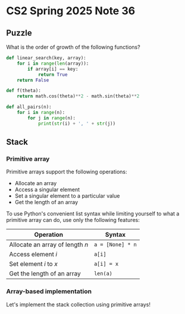 # CS2 Spring 2025 Note 36

## Puzzle

What is the order of growth of the following functions?

```python
def linear_search(key, array):
    for i in range(len(array)):
        if array[i] == key:
            return True
    return False
```

```python
def f(theta):
    return math.cos(theta)**2 - math.sin(theta)**2
```

```python
def all_pairs(n):
    for i in range(n):
        for j in range(n):
            print(str(i) + ', ' + str(j))
```

## Stack

### Primitive array

Primitive arrays support the following operations:

* Allocate an array
* Access a singular element
* Set a singular element to a particular value
* Get the length of an array

To use Python's convenient list syntax while limiting yourself to what a
primitive array can do, use only the following features:

Operation|Syntax
-|-
Allocate an array of length $n$|`a = [None] * n`
Access element $i$|`a[i]`
Set element $i$ to $x$|`a[i] = x`
Get the length of an array|`len(a)`

### Array-based implementation

Let's implement the stack collection using primitive arrays!
